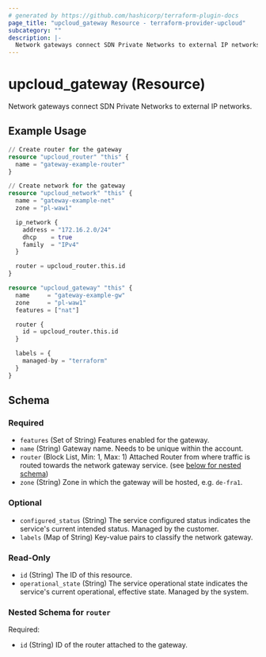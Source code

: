 ```yaml
---
# generated by https://github.com/hashicorp/terraform-plugin-docs
page_title: "upcloud_gateway Resource - terraform-provider-upcloud"
subcategory: ""
description: |-
  Network gateways connect SDN Private Networks to external IP networks.
---
```


# upcloud_gateway (Resource)

Network gateways connect SDN Private Networks to external IP networks.

## Example Usage

```terraform
// Create router for the gateway
resource "upcloud_router" "this" {
  name = "gateway-example-router"
}

// Create network for the gateway
resource "upcloud_network" "this" {
  name = "gateway-example-net"
  zone = "pl-waw1"

  ip_network {
    address = "172.16.2.0/24"
    dhcp    = true
    family  = "IPv4"
  }

  router = upcloud_router.this.id
}

resource "upcloud_gateway" "this" {
  name     = "gateway-example-gw"
  zone     = "pl-waw1"
  features = ["nat"]

  router {
    id = upcloud_router.this.id
  }

  labels = {
    managed-by = "terraform"
  }
}
```

<!-- schema generated by tfplugindocs -->
## Schema

### Required

- `features` (Set of String) Features enabled for the gateway.
- `name` (String) Gateway name. Needs to be unique within the account.
- `router` (Block List, Min: 1, Max: 1) Attached Router from where traffic is routed towards the network gateway service. (see [below for nested schema](#nestedblock--router))
- `zone` (String) Zone in which the gateway will be hosted, e.g. `de-fra1`.

### Optional

- `configured_status` (String) The service configured status indicates the service's current intended status. Managed by the customer.
- `labels` (Map of String) Key-value pairs to classify the network gateway.

### Read-Only

- `id` (String) The ID of this resource.
- `operational_state` (String) The service operational state indicates the service's current operational, effective state. Managed by the system.

<a id="nestedblock--router"></a>
### Nested Schema for `router`

Required:

- `id` (String) ID of the router attached to the gateway.


